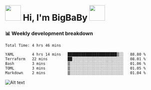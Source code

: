 <!-- Title -->
<h1>
    <img src="https://media.tenor.com/TlyRveJkgo4AAAAi/cloud-cloud-strife.gif" width="50"/>
    Hi, I'm BigBaBy
    <img src="https://media.tenor.com/TlyRveJkgo4AAAAi/cloud-cloud-strife.gif" width="50"/>
</h1>

<h3> 📊 Weekly development breakdown </h3>
<!-- waka-readme-stats -->

<!--START_SECTION:waka-->

```txt
Total Time: 4 hrs 46 mins

YAML        4 hrs 14 mins   ██████████████████████▒░░   88.80 %
Terraform   22 mins         ██░░░░░░░░░░░░░░░░░░░░░░░   08.01 %
Bash        3 mins          ▒░░░░░░░░░░░░░░░░░░░░░░░░   01.06 %
TOML        3 mins          ▒░░░░░░░░░░░░░░░░░░░░░░░░   01.05 %
Markdown    2 mins          ▒░░░░░░░░░░░░░░░░░░░░░░░░   01.04 %
```

<!--END_SECTION:waka-->

![Alt text](https://spotify-recently-played-readme.vercel.app/api?user=21b7yx6vkj66csord5swswvza&count=10&width=1000)
